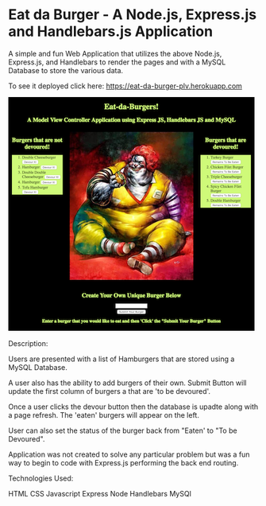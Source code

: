 # Eat da Burger - A Node.js, Express.js and  Handlebars.js Application

A simple and fun Web Application that utilizes the above Node.js, Express.js, and Handlebars to render the pages and with a MySQL Database to store the various data.

To see it deployed click here: https://eat-da-burger-plv.herokuapp.com

![Screenshot](eat-da-burger-plv-herokuapp.png)

Description:

Users are presented with a list of Hamburgers that are stored using a MySQL Database.

A user also has the ability to add burgers of their own. Submit Button will update the first column of burgers a
that are 'to be devoured'.

Once a user clicks the devour button then the database is upadte along with a page refresh. The 'eaten' burgers will appear on the left.

User can also set the status of the burger back from "Eaten' to "To be Devoured".

Application was not created to solve any particular problem but was a fun way to begin to code with Express.js performing the back end routing. 

Technologies Used: 

HTML
CSS
Javascript
Express
Node
Handlebars
MySQl



